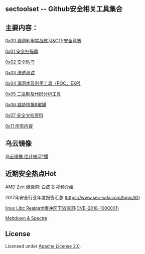 ## sectoolset -- Github安全相关工具集合

## 主要内容：

[0x00 漏洞利用实战练习&CTF安全竞赛](Practice_CTF.md)

[0x01 安全扫描器](Scanner.md)

[0x02 安全防守](Defence.md)

[0x03 渗透测试](PenetrationTest.md)

[0x04 漏洞库及利用工具（POC，EXP)](ProofofConcept_Exploit.md)

[0x05 二进制及代码分析工具](BinaryAnalysis.md)

[0x06 威胁情报&蜜罐](ThreatIntelligence_Honey.md)

[0x07 安全文档资料](SecurityDoucument.md)

[0x11 所有内容](All.md)

## 乌云镜像

[乌云镜像,估计被河*蟹](http://wy.hx99.net/)

## 近期安全热点Hot

AMD Zen 爆漏洞: [白皮书](https://safefirmware.com/amdflaws_whitepaper.pdf) [视频介绍](http://www.365yg.com/item/6532610911461442052/) 

2017年安全行业年度报告汇总  (https://www.sec-wiki.com/topic/81)

[linux Libc Realpath缓冲区下溢漏洞(CVE–2018–1000001)](http://ijz.me/?p=1006)

[Meltdown & Spectre](Meltdown_Spectre.md)

## License

Licensed under [Apache License 2.0](https://www.apache.org/licenses/LICENSE-2.0.html).
